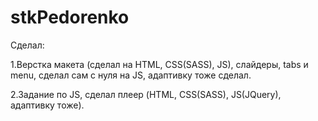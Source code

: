 # stkPedorenko
Сделал:

1.Верстка макета  (сделал на HTML, CSS(SASS), JS), слайдеры, tabs и menu, сделал сам с нуля на JS, адаптивку тоже сделал.

2.Задание по JS, сделал плеер (HTML, CSS(SASS), JS(JQuery),  адаптивку тоже).


